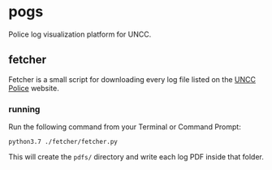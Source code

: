 # pogs

Police log visualization platform for UNCC.

## fetcher

Fetcher is a small script for downloading every log file listed on the [UNCC Police](https://police.uncc.edu/police-log) website.

### running

Run the following command from your Terminal or Command Prompt:

```
python3.7 ./fetcher/fetcher.py
```

This will create the `pdfs/` directory and write each log PDF inside that folder.
